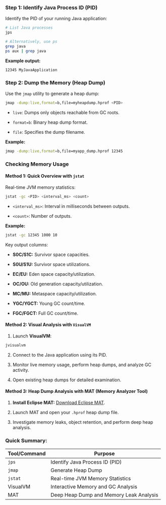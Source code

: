 ### Step 1: Identify Java Process ID (PID)

Identify the PID of your running Java application:

```bash
# List Java processes
jps

# Alternatively, use ps
grep java
ps aux | grep java
```

**Example output:**

```
12345 MyJavaApplication
```


### Step 2: Dump the Memory (Heap Dump)

Use the `jmap` utility to generate a heap dump:

```bash
jmap -dump:live,format=b,file=myheapdump.hprof <PID>
```

- `live`: Dumps only objects reachable from GC roots.
    
- `format=b`: Binary heap dump format.
    
- `file`: Specifies the dump filename.
    

**Example:**

```bash
jmap -dump:live,format=b,file=myapp_dump.hprof 12345
```


### Checking Memory Usage

#### Method 1: Quick Overview with `jstat`

Real-time JVM memory statistics:

```bash
jstat -gc <PID> <interval_ms> <count>
```

- `<interval_ms>`: Interval in milliseconds between outputs.
    
- `<count>`: Number of outputs.
    

**Example:**

```bash
jstat -gc 12345 1000 10
```

Key output columns:

- **S0C/S1C:** Survivor space capacities.
    
- **S0U/S1U:** Survivor space utilizations.
    
- **EC/EU:** Eden space capacity/utilization.
    
- **OC/OU:** Old generation capacity/utilization.
    
- **MC/MU:** Metaspace capacity/utilization.
    
- **YGC/YGCT:** Young GC count/time.
    
- **FGC/FGCT:** Full GC count/time.


#### Method 2: Visual Analysis with `VisualVM`

1. Launch **VisualVM**:

```bash
jvisualvm
```

2. Connect to the Java application using its PID.
    
3. Monitor live memory usage, perform heap dumps, and analyze GC activity.
    
4. Open existing heap dumps for detailed examination.

#### Method 3: Heap Dump Analysis with MAT (Memory Analyzer Tool)

1. **Install Eclipse MAT:** [Download Eclipse MAT](https://www.eclipse.org/mat/).
    
2. Launch MAT and open your `.hprof` heap dump file.
    
3. Investigate memory leaks, object retention, and perform deep heap analysis.


### Quick Summary:

| Tool/Command | Purpose                                 |
| ------------ | --------------------------------------- |
| `jps`        | Identify Java Process ID (PID)          |
| `jmap`       | Generate Heap Dump                      |
| `jstat`      | Real-time JVM Memory Statistics         |
| VisualVM     | Interactive Memory and GC Analysis      |
| MAT          | Deep Heap Dump and Memory Leak Analysis |
